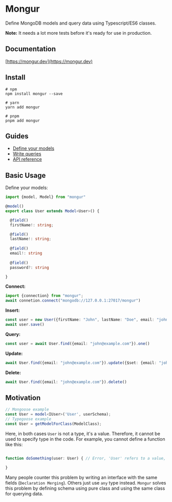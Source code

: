 # Mongur
Define MongoDB models and query data using Typescript/ES6 classes.


**Note:** It needs a lot more tests before it's ready for use in production.

## Documentation
[https://mongur.dev](https://mongur.dev)

## Install
```shell
# npm 
npm install mongur --save

# yarn
yarn add mongur

# pnpm
pnpm add mongur
```

## Guides
- [Define your models](https://mongur.dev/models)
- [Write queries](https://mongur.dev/queries)
- [API reference](https://mongur.dev/reference/api)


## Basic Usage

Define your models:

```typescript
import {model, Model} from "mongur"

@model()
export class User extends Model<User>() {

  @field()
  firstName!: string;

  @field()
  lastName!: string;
  
  @field()
  email!: string
  
  @field()
  password?: string

}
```

**Connect:**

```typescript
import {connection} from "mongur";
await connetion.connect("mongodb://127.0.0.1:27017/mongur")

```

**Insert:**

```typescript
const user = new User({firstName: "John", lastName: "Doe", email: "john@example.com"})
await user.save()
```

**Query:**

```typescript
const user = await User.find({email: "john@example.com"}).one()
```

**Update:**

```typescript
await User.find({email: "john@example.com"}).update({$set: {email: "john@example.net"}})
```

**Delete:**

```typescript
await User.find({email: "john@example.com"}).delete()
```


## Motivation

```typescript
// Mongoose example
const User = model<IUser>('User', userSchema);
// Typegoose example
const User = getModelForClass(ModelClass);
```
Here, in both cases `User` is not a type, it's a value. Therefore, it cannot be used to specify type in the code.
For example, you cannot define a function like this:

```typescript

function doSomething(user: User) { // Error, 'User' refers to a value, but is being used as a type here

}
```
Many people counter this problem by writing an interface with the same fields (`Declaration Merging`). Others just 
use `any` type instead. `Mongur` solves this problem by defining schema using pure class and using the same class for
querying data.

